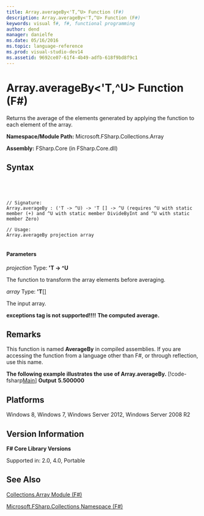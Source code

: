 ```yaml
---
title: Array.averageBy<'T,^U> Function (F#)
description: Array.averageBy<'T,^U> Function (F#)
keywords: visual f#, f#, functional programming
author: dend
manager: danielfe
ms.date: 05/16/2016
ms.topic: language-reference
ms.prod: visual-studio-dev14
ms.assetid: 9692ce07-61f4-4b49-adfb-618f9bd8f9c1 
---
```


# Array.averageBy<'T,^U> Function (F#)

Returns the average of the elements generated by applying the function to each element of the array.

**Namespace/Module Path:** Microsoft.FSharp.Collections.Array

**Assembly:** FSharp.Core (in FSharp.Core.dll)


## Syntax



```




// Signature:
Array.averageBy : ('T -> ^U) -> 'T [] -> ^U (requires ^U with static member (+) and ^U with static member DivideByInt and ^U with static member Zero)

// Usage:
Array.averageBy projection array


```





#### Parameters
*projection*
Type: **'T -&gt; ^U**


The function to transform the array elements before averaging.


*array*
Type: **'T**[[]](http://msdn.microsoft.com/en-us/library/def20292-9aae-4596-9275-b94e594f8493)


The input array.



**exceptions tag is not supported!!!!**
**The computed average.**
## Remarks
This function is named **AverageBy** in compiled assemblies. If you are accessing the function from a language other than F#, or through reflection, use this name.

**The following example illustrates the use of Array.averageBy.**
[!code-fsharp[Main](snippets/fsarrays/snippet29.fs)]
**Output**
**5.500000**
## Platforms
Windows 8, Windows 7, Windows Server 2012, Windows Server 2008 R2


## Version Information
**F# Core Library Versions**

Supported in: 2.0, 4.0, Portable




## See Also
[Collections.Array Module &#40;F&#35;&#41;](Collections.Array-Module-%5BFSharp%5D.md)

[Microsoft.FSharp.Collections Namespace &#40;F&#35;&#41;](Microsoft.FSharp.Collections-Namespace-%5BFSharp%5D.md)

